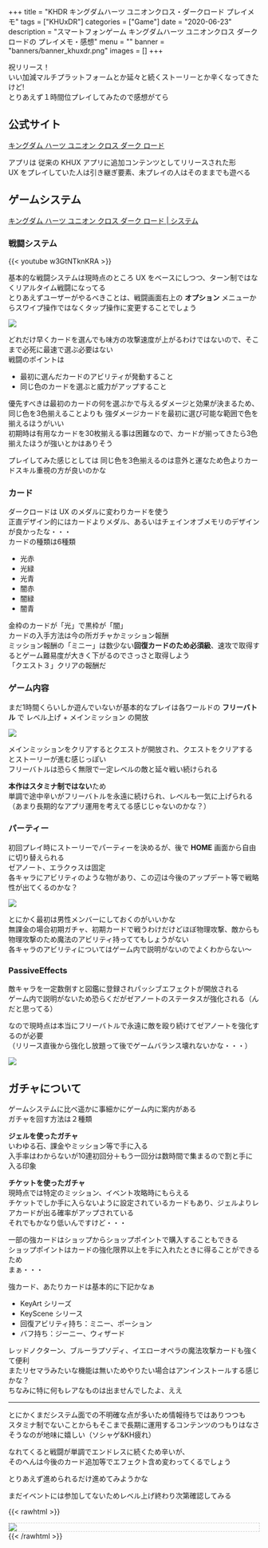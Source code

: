 +++
title = "KHDR キングダムハーツ ユニオンクロス・ダークロード プレイメモ"
tags = ["KHUxDR"]
categories = ["Game"]
date = "2020-06-23"
description = "スマートフォンゲーム キングダムハーツ ユニオンクロス ダークロードの プレイメモ・感想"
menu = ""
banner = "banners/banner_khuxdr.png"
images = []
+++

<!--more-->

祝リリース！  
いい加減マルチプラットフォームとか延々と続くストーリーとか辛くなってきたけど!  
とりあえず１時間位プレイしてみたので感想がてら  

## 公式サイト
<i class="fas fa-external-link-alt"></i> [キングダム ハーツ ユニオン クロス ダーク ロード](https://www.jp.square-enix.com/kingdom/xehanort/)  

アプリは 従来の KHUX アプリに追加コンテンツとしてリリースされた形  
UX をプレイしていた人は引き継ぎ要素、未プレイの人はそのままでも遊べる  

## ゲームシステム
<i class="fas fa-external-link-alt"></i> [キングダム ハーツ ユニオン クロス ダーク ロード | システム](https://www.jp.square-enix.com/kingdom/xehanort/system/)  

### 戦闘システム

{{< youtube w3GtNTknKRA >}}

基本的な戦闘システムは現時点のところ UX をベースにしつつ、ターン制ではなくリアルタイム戦闘になってる  
とりあえずユーザーがやるべきことは、戦闘画面右上の **オプション** メニューからスワイプ操作ではなくタップ操作に変更することでしょう  

<img src="/images/2020/khdr/dr-01.png" />  

どれだけ早くカードを選んでも味方の攻撃速度が上がるわけではないので、そこまで必死に最速で選ぶ必要はない  
戦闘のポイントは

* 最初に選んだカードのアビリティが発動すること  
* 同じ色のカードを選ぶと威力がアップすること  

優先すべきは最初のカードの何を選ぶかで与えるダメージと効果が決まるため、  
同じ色を3色揃えることよりも 強ダメージカードを最初に選び可能な範囲で色を揃えるほうがいい  
初期時は有用なカードを30枚揃える事は困難なので、カードが揃ってきたら3色揃えたほうが強いとかはありそう  

プレイしてみた感じとしては 同じ色を3色揃えるのは意外と運なため色よりカードスキル重視の方が良いのかな  

### カード
ダークロードは UX のメダルに変わりカードを使う  
正直デザイン的にはカードよりメダル、あるいはチェインオブメモリのデザインが良かったな・・・  
カードの種類は6種類  

* 光赤
* 光緑
* 光青
* 闇赤
* 闇緑
* 闇青

金枠のカードが「光」で黒枠が「闇」  
カードの入手方法は今の所ガチャかミッション報酬  
ミッション報酬の「ミニー」は数少ない**回復カードのため必須級**、速攻で取得するとゲーム難易度が大きく下がるのでさっさと取得しよう  
「クエスト３」クリアの報酬だ  

### ゲーム内容
まだ1時間くらいしか遊んでいないが基本的なプレイは各ワールドの **フリーバトル** で レベル上げ + メインミッション の開放  

<img src="/images/2020/khdr/dr-02.png" />  

メインミッションをクリアするとクエストが開放され、クエストをクリアするとストーリーが進む感じっぽい  
フリーバトルは恐らく無限で一定レベルの敵と延々戦い続けられる  

**本作はスタミナ制ではない**ため  
単調で途中辛いがフリーバトルを永遠に続けられ、レベルも一気に上げられる  
（あまり長期的なアプリ運用を考えてる感じじゃないのかな？）  

### パーティー
初回プレイ時にストーリーでパーティーを決めるが、後で **HOME** 画面から自由に切り替えられる  
ゼアノート、エラクゥスは固定  
各キャラにアビリティのような物があり、この辺は今後のアップデート等で戦略性が出てくるのかな？  

<img src="/images/2020/khdr/dr-03.png" />  

とにかく最初は男性メンバーにしておくのがいいかな  
無課金の場合初期ガチャ、初期カードで戦うわけだけどほぼ物理攻撃、敵からも物理攻撃のため魔法のアビリティ持っててもしょうがない  
各キャラのアビリティについてはゲーム内で説明がないのでよくわからない～  

### PassiveEffects
敵キャラを一定数倒すと図鑑に登録されパッシブエフェクトが開放される  
ゲーム内で説明がないため恐らくだがゼアノートのステータスが強化される（んだと思ってる）  

なので現時点は本当にフリーバトルで永遠に敵を殴り続けてゼアノートを強化するのが必要  
（リリース直後から強化し放題って後でゲームバランス壊れないかな・・・）  

<img src="/images/2020/khdr/dr-04.png" />  


## ガチャについて
ゲームシステムに比べ遥かに事細かにゲーム内に案内がある  
ガチャを回す方法は２種類  

**ジェルを使ったガチャ**  
いわゆる石、課金やミッション等で手に入る  
入手率はわからないが10連初回分＋もう一回分は数時間で集まるので割と手に入る印象  

**チケットを使ったガチャ**  
現時点では特定のミッション、イベント攻略時にもらえる  
チケットでしか手に入らないように設定されているカードもあり、ジェルよりレアカードが出る確率がアップされている  
それでもかなり低いんですけど・・・  

一部の強カードはショップからショップポイントで購入することもできる  
ショップポイントはカードの強化限界以上を手に入れたときに得ることができるため  
まぁ・・・  

強カード、あたりカードは基本的に下記かなぁ  

* KeyArt シリーズ  
* KeyScene シリース  
* 回復アビリティ持ち：ミニー、ポーション  
* バフ持ち：ジーニー、ウィザード  

レッドノクターン、ブルーラプソディ、イエローオペラの魔法攻撃カードも強くて便利  
またリセマラみたいな機能は無いためやりたい場合はアンインストールする感じかな？  
ちなみに特に何もレアなものは出ませんでしたよ、ええ  

---

とにかくまだシステム面での不明確な点が多いため情報待ちではありつつも  
スタミナ制でないことからもそこまで長期に運用するコンテンツのつもりはなさそうなのが地味に嬉しい（ソシャゲ&KH疲れ）  

なれてくると戦闘が単調でエンドレスに続くため辛いが、  
そのへんは今後のカード追加等でエフェクト含め変わってくるでしょう  

とりあえず進められるだけ進めてみようかな  

まだイベントには参加してないためレベル上げ終わり次第確認してみる  

{{< rawhtml >}}
<div style="border: dashed 1px #ccc;">
<a href="https://www.amazon.co.jp/%E3%82%B9%E3%82%AF%E3%82%A6%E3%82%A7%E3%82%A2%E3%83%BB%E3%82%A8%E3%83%8B%E3%83%83%E3%82%AF%E3%82%B9-%E3%82%AD%E3%83%B3%E3%82%B0%E3%83%80%E3%83%A0-%E3%83%8F%E3%83%BC%E3%83%84III-PS4/dp/B07DP4F3PZ/ref=as_li_ss_il?__mk_ja_JP=%E3%82%AB%E3%82%BF%E3%82%AB%E3%83%8A&dchild=1&keywords=%E3%82%AD%E3%83%B3%E3%82%B0%E3%83%80%E3%83%A0%E3%83%8F%E3%83%BC%E3%83%84&qid=1592893116&sr=8-2&linkCode=li3&tag=sinokyoufu-22&linkId=bb3d71a36d5c7a6779c3561b30ea7d8d&language=ja_JP" target="_blank"><img border="0" src="//ws-fe.amazon-adsystem.com/widgets/q?_encoding=UTF8&ASIN=B07DP4F3PZ&Format=_SL250_&ID=AsinImage&MarketPlace=JP&ServiceVersion=20070822&WS=1&tag=sinokyoufu-22&language=ja_JP" ></a><img src="https://ir-jp.amazon-adsystem.com/e/ir?t=sinokyoufu-22&language=ja_JP&l=li3&o=9&a=B07DP4F3PZ" width="1" height="1" border="0" alt="" style="border:none !important; margin:0px !important;" />
</div>
{{< /rawhtml >}}

